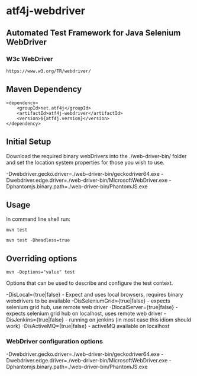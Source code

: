 # atf4j-webdriver

## Automated Test Framework for Java Selenium WebDriver

### W3c WebDriver
	https://www.w3.org/TR/webdriver/

## Maven Dependency

	<dependency>
		<groupId>net.atf4j</groupId>
		<artifactId>atf4j-webdriver</artifactId>
		<version>${atf4j.version}</version>
	</dependency>

## Initial Setup
Download the required binary webDrivers into the ./web-driver-bin/ folder and set the location system properties for those you wish to use.

-Dwebdriver.gecko.driver=./web-driver-bin/geckodriver64.exe
-Dwebdriver.edge.driver=./web-driver-bin/MicrosoftWebDriver.exe
-Dphantomjs.binary.path=./web-driver-bin/PhantomJS.exe


## Usage

In command line shell run:

    mvn test

	mvn test -Dheadless=true
	
## Overriding options

    mvn -Doptions="value" test

Options that can be used to describe and configure the test context.
    
-DisLocal={true|false}	- Expect and uses local browsers, requires binary webdrivers to be available
-DisSeleniumGrid={true|false} - expects selenium grid hub, use remote web driver
-DlocalServer={true|false} - expects selenium grid hub on localhost, uses remote web driver 
-DisJenkins={true|false} - running on jenkins (in most case this idiom should work)
-DisActiveMQ={true|false} - activeMQ available on localhost

### WebDriver configuration options

-Dwebdriver.gecko.driver=./web-driver-bin/geckodriver64.exe
-Dwebdriver.edge.driver=./web-driver-bin/MicrosoftWebDriver.exe
-Dphantomjs.binary.path=./web-driver-bin/PhantomJS.exe
